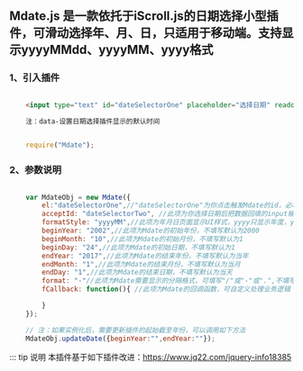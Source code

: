 ## Mdate.js 是一款依托于iScroll.js的日期选择小型插件，可滑动选择年、月、日，只适用于移动端。支持显示yyyyMMdd、yyyyMM、yyyy格式


### 1、引入插件
```html

    <input type="text" id="dateSelectorOne" placeholder="选择日期" readonly data-year="" data-month="" data-day="">

    注：data-设置日期选择插件显示的默认时间

```
```js

    require("Mdate");

```

### 2、参数说明
```js 

    var MdateObj = new Mdate({ 
        el:"dateSelectorOne",//"dateSelectorOne"为你点击触发Mdate的id，必填项 建议是input输入框的id,当然其他元素也可以
        acceptId: "dateSelectorTwo", //此项为你选择日期后把数据回填的input输入框id 选填,不填时，可利用fCallback回调自行处理逻辑
        formatStyle: "yyyyMM",//此项为年月日页面显示UI样式，yyyy只显示年度，yyyyMM只显示年月，其他情况都是显示年月日
        beginYear: "2002",//此项为Mdate的初始年份，不填写默认为2000
        beginMonth: "10",//此项为Mdate的初始月份，不填写默认为1
        beginDay: "24",//此项为Mdate的初始日期，不填写默认为1
        endYear: "2017",//此项为Mdate的结束年份，不填写默认为当年
        endMonth: "1",//此项为Mdate的结束月份，不填写默认为当月
        endDay: "1",//此项为Mdate的结束日期，不填写默认为当天
        format: "-"//此项为Mdate需要显示的分隔格式，可填写"/"或"-"或".",不填写默认为"/"
        fCallback: function(){ //此项为Mdate的回调函数，可自定义处理业务逻辑

        }
    });

    // 注：如果实例化后，需要更新插件的起始截至年份，可以调用如下方法
    MdateObj.updateDate({beginYear:"",endYear:""});

```
::: tip 说明
本插件基于如下插件改进：https://www.jq22.com/jquery-info18385